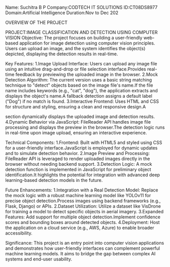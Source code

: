 Name: Suchitra B P
Company:CODTECH IT SOLUTIONS
ID:CT08DS8977
Domain:Artificial Intelligence
Duration:Nov to Dec 202

OVERVIEW OF THE PROJECT

PROJECT:IMAGE CLASSIFICATION AND DETECTION USING COMPUTER VISION
Objective:
The project focuses on building a user-friendly web-based application for image detection using computer vision principles. Users can upload an image, and the system identifies the object(s) depicted, displaying the detection results in real-time.

Key Features:
1.Image Upload Interface:
        Users can upload any image file using an intuitive drag-and-drop or file selection interface.Provides real-time feedback by previewing the uploaded image in the browser.
2.Mock Detection Algorithm:
       The current version uses a basic string matching technique to "detect" objects based on the image file's name.If the file name includes keywords (e.g., "cat", "dog"), the application extracts and displays the object's name.A fallback detection assigns a default label ("Dog") if no match is found.
3.Interactive Frontend:
       Uses HTML and CSS for structure and styling, ensuring a clean and responsive design.A <div> section dynamically displays the uploaded image and detection results.
4.Dynamic Behavior via JavaScript:
       FileReader API handles image file processing and displays the preview in the browser.The detection logic runs in real-time upon image upload, ensuring an interactive experience.

Technical Components:
1.Frontend:
       Built with HTML5 and styled using CSS for a user-friendly interface.JavaScript is employed for dynamic updates and to simulate detection behavior.
2.Image Preview and Processing:
       FileReader API is leveraged to render uploaded images directly in the browser without needing backend support.
3.Detection Logic:
       A mock detection function is implemented in JavaScript for preliminary object identification.It highlights the potential for integration with advanced deep learning-based detection models in the future.
       
Future Enhancements:
1.Integration with a Real Detection Model:
       Replace the mock logic with a robust machine learning model like YOLOv11 for precise object detection.Process images using backend frameworks (e.g., Flask, Django) or APIs.
2.Dataset Utilization:
       Utilize a dataset like VisDrone for training a model to detect specific objects in aerial imagery.
3.Expanded Features:
       Add support for multiple object detection.Implement confidence scores and bounding boxes around detected objects.
4.Deployment:
       Host the application on a cloud service (e.g., AWS, Azure) to enable broader accessibility.
       
Significance:
This project is an entry point into computer vision applications and demonstrates how user-friendly interfaces can complement powerful machine learning models. It aims to bridge the gap between complex AI systems and end-user usability.

